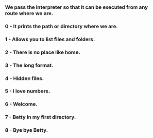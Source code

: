 ### We pass the interpreter so that it can be executed from any route where we are.
### 0 - It prints the path or directory where we are.
### 1 - Allows you to list files and folders.
### 2 -  There is no place like home.
### 3 - The long format.
### 4 - Hidden files.
### 5 - I love numbers.
### 6 - Welcome.
### 7 - Betty in my first directory.
### 8 - Bye bye Betty.
